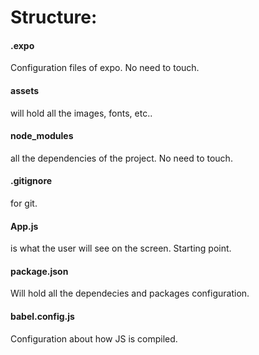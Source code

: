 # Structure:

#### .expo

Configuration files of expo. No need to touch.

#### assets

will hold all the images, fonts, etc..

#### node_modules

all the dependencies of the project. No need to touch.

#### .gitignore

for git.

#### App.js

is what the user will see on the screen. Starting point.

#### package.json

Will hold all the dependecies and packages configuration.

#### babel.config.js

Configuration about how JS is compiled.
